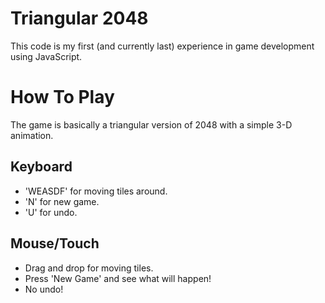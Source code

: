 # Triangular 2048

This code is my first (and currently last) experience in game development using JavaScript.

# How To Play

The game is basically a triangular version of 2048 with a simple 3-D animation.

## Keyboard

- 'WEASDF' for moving tiles around.
- 'N' for new game.
- 'U' for undo.

## Mouse/Touch

- Drag and drop for moving tiles.
- Press 'New Game' and see what will happen!
- No undo!
